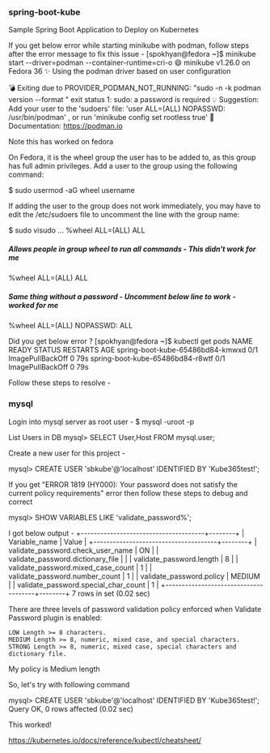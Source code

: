 ### spring-boot-kube
Sample Spring Boot Application to Deploy on Kubernetes

If you get below error while starting minikube with podman, follow steps after the error message to fix this issue -
[spokhyan@fedora ~]$ minikube start --driver=podman --container-runtime=cri-o
😄  minikube v1.26.0 on Fedora 36
✨  Using the podman driver based on user configuration

💣  Exiting due to PROVIDER_PODMAN_NOT_RUNNING: "sudo -n -k podman version --format " exit status 1: sudo: a password is required
💡  Suggestion: Add your user to the 'sudoers' file: 'user ALL=(ALL) NOPASSWD: /usr/bin/podman' , or run 'minikube config set rootless true'
📘  Documentation: https://podman.io

Note this has worked on fedora



On Fedora, it is the wheel group the user has to be added to, as this group has full admin privileges. Add a user to the group using the following command:

$ sudo usermod -aG wheel username

If adding the user to the group does not work immediately, you may have to edit the /etc/sudoers file to uncomment the line with the group name:

$ sudo visudo
...
%wheel ALL=(ALL) ALL

##### Allows people in group wheel to run all commands - This didn't work for me
%wheel  ALL=(ALL)       ALL

 
##### Same thing without a password - Uncomment below line to work - worked for me
%wheel  ALL=(ALL)       NOPASSWD: ALL

Did you get below error ?
[spokhyan@fedora ~]$ kubectl get pods
NAME                               READY   STATUS             RESTARTS   AGE
spring-boot-kube-65486bd84-kmwxd   0/1     ImagePullBackOff   0          79s
spring-boot-kube-65486bd84-r8wtf   0/1     ImagePullBackOff   0          79s

Follow these steps to resolve -

### mysql
Login into mysql server as root user -
$ mysql -uroot -p 

List Users in DB
mysql> SELECT User,Host FROM mysql.user;

Create a new user for this project -

mysql> CREATE USER 'sbkube'@'localhost' IDENTIFIED BY 'Kube365test!';

If you get "ERROR 1819 (HY000): Your password does not satisfy the current policy requirements" error then follow these steps to debug and correct

mysql> SHOW VARIABLES LIKE 'validate_password%';

I got below output -
+--------------------------------------+--------+
| Variable_name                        | Value  |
+--------------------------------------+--------+
| validate_password.check_user_name    | ON     |
| validate_password.dictionary_file    |        |
| validate_password.length             | 8      |
| validate_password.mixed_case_count   | 1      |
| validate_password.number_count       | 1      |
| validate_password.policy             | MEDIUM |
| validate_password.special_char_count | 1      |
+--------------------------------------+--------+
7 rows in set (0.02 sec)

There are three levels of password validation policy enforced when Validate Password plugin is enabled:

    LOW Length >= 8 characters.
    MEDIUM Length >= 8, numeric, mixed case, and special characters.
    STRONG Length >= 8, numeric, mixed case, special characters and dictionary file.
My policy is Medium length 

So, let's try with following command

mysql> CREATE USER 'sbkube'@'localhost' IDENTIFIED BY 'Kube365test!';
Query OK, 0 rows affected (0.02 sec)

This worked!


https://kubernetes.io/docs/reference/kubectl/cheatsheet/
